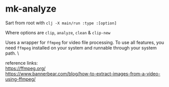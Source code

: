 # mk-analyze

Sart from root with
`clj -X main/run :type :[option]`

Where options are
`clip`, `analyze`, `clean` & `clip-new`

Uses a wrapper for `ffmpeg` for video file processing. To use all features, you need `ffmpeg` installed on your system and runnable through your system path. \

reference links: \
https://ffmpeg.org/ \
https://www.bannerbear.com/blog/how-to-extract-images-from-a-video-using-ffmpeg/


